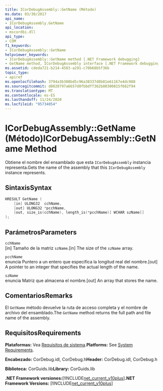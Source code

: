 ```yaml
---
title: ICorDebugAssembly::GetName (Método)
ms.date: 03/30/2017
api_name:
- ICorDebugAssembly.GetName
api_location:
- mscordbi.dll
api_type:
- COM
f1_keywords:
- ICorDebugAssembly::GetName
helpviewer_keywords:
- ICorDebugAssembly::GetName method [.NET Framework debugging]
- GetName method, ICorDebugAssembly interface [.NET Framework debugging]
ms.assetid: cdeda721-b214-4503-a291-c70b68b5f36b
topic_type:
- apiref
ms.openlocfilehash: 3794a3b308bd5c96a38337d8b81e61167e4dc988
ms.sourcegitcommit: d8020797a6657d0fbbdff362b80300815f682f94
ms.translationtype: MT
ms.contentlocale: es-ES
ms.lasthandoff: 11/24/2020
ms.locfileid: "95734054"
---
```

# <a name="icordebugassemblygetname-method"></a><span data-ttu-id="ff5fa-102">ICorDebugAssembly::GetName (Método)</span><span class="sxs-lookup"><span data-stu-id="ff5fa-102">ICorDebugAssembly::GetName Method</span></span>

<span data-ttu-id="ff5fa-103">Obtiene el nombre del ensamblado que esta `ICorDebugAssembly` instancia representa.</span><span class="sxs-lookup"><span data-stu-id="ff5fa-103">Gets the name of the assembly that this `ICorDebugAssembly` instance represents.</span></span>  
  
## <a name="syntax"></a><span data-ttu-id="ff5fa-104">Sintaxis</span><span class="sxs-lookup"><span data-stu-id="ff5fa-104">Syntax</span></span>  
  
```cpp  
HRESULT GetName (  
    [in] ULONG32  cchName,  
    [out] ULONG32 *pcchName,  
    [out, size_is(cchName), length_is(*pcchName)] WCHAR szName[]  
);  
```  
  
## <a name="parameters"></a><span data-ttu-id="ff5fa-105">Parámetros</span><span class="sxs-lookup"><span data-stu-id="ff5fa-105">Parameters</span></span>  

 `cchName`  
 <span data-ttu-id="ff5fa-106">[in] Tamaño de la matriz `szName`.</span><span class="sxs-lookup"><span data-stu-id="ff5fa-106">[in] The size of the `szName` array.</span></span>  
  
 `pcchName`  
 <span data-ttu-id="ff5fa-107">enuncia Puntero a un entero que especifica la longitud real del nombre.</span><span class="sxs-lookup"><span data-stu-id="ff5fa-107">[out] A pointer to an integer that specifies the actual length of the name.</span></span>  
  
 `szName`  
 <span data-ttu-id="ff5fa-108">enuncia Matriz que almacena el nombre.</span><span class="sxs-lookup"><span data-stu-id="ff5fa-108">[out] An array that stores the name.</span></span>  
  
## <a name="remarks"></a><span data-ttu-id="ff5fa-109">Comentarios</span><span class="sxs-lookup"><span data-stu-id="ff5fa-109">Remarks</span></span>  

 <span data-ttu-id="ff5fa-110">El `GetName` método devuelve la ruta de acceso completa y el nombre de archivo del ensamblado.</span><span class="sxs-lookup"><span data-stu-id="ff5fa-110">The `GetName` method returns the full path and file name of the assembly.</span></span>  
  
## <a name="requirements"></a><span data-ttu-id="ff5fa-111">Requisitos</span><span class="sxs-lookup"><span data-stu-id="ff5fa-111">Requirements</span></span>  

 <span data-ttu-id="ff5fa-112">**Plataformas:** Vea [Requisitos de sistema](../../get-started/system-requirements.md).</span><span class="sxs-lookup"><span data-stu-id="ff5fa-112">**Platforms:** See [System Requirements](../../get-started/system-requirements.md).</span></span>  
  
 <span data-ttu-id="ff5fa-113">**Encabezado:** CorDebug.idl, CorDebug.h</span><span class="sxs-lookup"><span data-stu-id="ff5fa-113">**Header:** CorDebug.idl, CorDebug.h</span></span>  
  
 <span data-ttu-id="ff5fa-114">**Biblioteca:** CorGuids.lib</span><span class="sxs-lookup"><span data-stu-id="ff5fa-114">**Library:** CorGuids.lib</span></span>  
  
 <span data-ttu-id="ff5fa-115">**.NET Framework versiones:**[!INCLUDE[net_current_v10plus](../../../../includes/net-current-v10plus-md.md)]</span><span class="sxs-lookup"><span data-stu-id="ff5fa-115">**.NET Framework Versions:** [!INCLUDE[net_current_v10plus](../../../../includes/net-current-v10plus-md.md)]</span></span>
